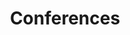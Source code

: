 ---
title: Conferences
sections:
  - type: secondary_header
    baseUrl: /events
    nav_items:
      - label: Upcoming and Recurring
        link: /upcoming-and-recurring
      - label: Conferences
        link: /conferences
      - label: Competitions
        link: /competitions
  - type: page_title
    title: Conferences
  - type: conferences_section
    conferences:
      - title: PEO-SC
        description: The Professional Engineering Ontario Student Conference (PEO-SC) is a student conference hosted annually by ESSCO with support by Professional Engineers Ontario. The goal of the conference is to help upper year students in engineering with the process and opportunities that might arrive through the profession of engineering. Topics include ways to grow your network and opportunities, licensing requirements and non traditional aspects of engineering such as environmental impact and non traditional engineering jobs.
        testimonials:
          - author: Robert Conrad, 5th year computer engineering
            author_picture: images/dianne-ameter.jpg
            message: >-
              > A common stream of the conference was none traditional usage of engineering principles. As a Computer Engineering Student who often hears of the struggles of pursuing engineering in technology, this conference showcased the values ​​of consulting, politics and business opportunities that engineering fundamentals can be applied to. Furthermore, a lot of topics had valuable lessons of the changing nature of a career and how a starting job can be pivoted to unique and different opportunities.            
      - title: FYIC
        description: The First Year Integration Conference (FYIC) is a conference focused on getting first year students involved in their member schools as the leaders of tomorrow, and also introduces them to the provincial community. The conference features many introductions including introductions to fellow first year students from across the province.
        testimonials:
          - author: Yasen Akir, 1st year chemical engineering
            author_picture: images/dianne-ameter.jpg
            message: >-
              > Attending FYIC and learning from industry professionals and other well established people sounded like a great idea to me as soon as i heard about it. I was not disappointed. In fact, FYIC Zoomed past my expectations and it was an experience full of ideas, connections, and lessons that I hope will help me throughout my university career and after. Learning about organizations such as OSPE and PEO is something I believe everyone should do! I enjoyed all of the other sessions but mostly the Project Management session, which inspired me to look into a different aspect of engineering as a possible career choice. All in all, the co-chairs and the volunteers at Ontario Tech University made Virtual FYIC an incredible experience and I am very grateful to have had the opportunity to attend! 🙂
      - title: CDE
        description: Conference on Diversity in Engineering (CDE) is a national forum that focuses on diversity in the engineering industry and the role that students will play in creating a more inclusive industry.
        testimonials:
          - author: Alae Boufarrachene, 1st year Computer Engineering
            author_picture: images/dianne-ameter.jpg
            message: >-
              > As an international first-year Computer Engineering student of multi-cultural background, I've truly enjoyed CDE in all of its aspects. I came in there with an open-mind hoping to get educated on complex EDI-related topics and issues and to strengthen my already-existing knowledge on those kinds of subjects, and even though my expectations were somewhat high, I wasn't disappointed.<br>

              My favorite session was the one on systemic racism because it touched on some very insightful points and were adequately established in their contexts. Regardless of the online format of this year's edition, CDE was also the perfect opportunity to get to meet with other fellow Engineering students from across Canada coming from a wide variety of backgrounds. <br>

              It was an incredible experience, and I would recommend it to anyone to consider participating in future editions.
          - author: Souleima Torjemane, 2nd year chemical engineering
            author_picture: images/dianne-ameter.jpg
            message: >- 
              > Hi! My name is Souleima and I am currently a second-year student in chemical engineering. <br>

              I had the opportunity to attend the Conference of Diversity in Engineering, hosted by the University of Calgary. I was a bit hesitant due to the format of the conference (online), but it was great. It was a way for me to reflect and to see what I, as a future engineer, could do to make it better. It is a bit overwhelming at first when you realize you have a lot to learn but I had a great support! Chloe was always available to answer my questions (and I do ask a lot of them). <br>

              I think that as an engineer you have to care about diversity because this is what makes us stronger as a community, this is how we take better decisions and this is how we can help to make the world a better place for everyone. I 100% recommend! Even if it is online! It was great and breaks were given so you could breathe a little bit! I am happy to have had the opportunity to attend! 
template: advanced
---